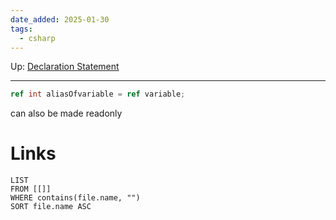 ```yaml
---
date_added: 2025-01-30
tags:
  - csharp
---
```

Up: [Declaration Statement](Declaration%20Statement.md)
___
 ```cs
 ref int aliasOfvariable = ref variable;
```
can also be made readonly

# Links
```dataview
LIST
FROM [[]]
WHERE contains(file.name, "")
SORT file.name ASC
```
